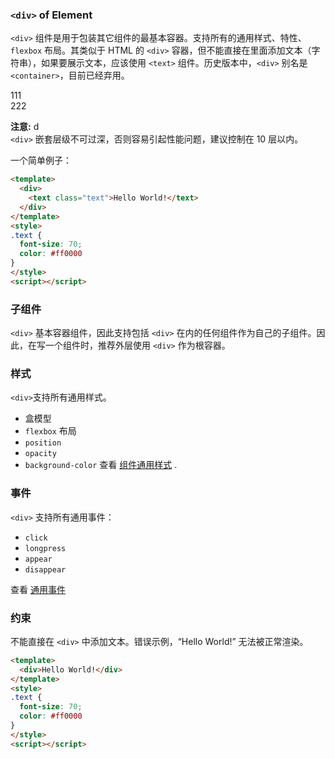 ### `<div>` of Element
`<div>` 组件是用于包装其它组件的最基本容器。支持所有的通用样式、特性、`flexbox` 布局。其类似于 HTML 的 `<div>` 容器，但不能直接在里面添加文本（字符串），如果要展示文本，应该使用 `<text>` 组件。历史版本中，`<div>` 别名是 `<container>`，目前已经弃用。

111  <br/> 222

**注意:** d  <br/>
`<div>` 嵌套层级不可过深，否则容易引起性能问题，建议控制在 10 层以内。

一个简单例子：
```html
<template>
  <div>
    <text class="text">Hello World!</text>
  </div>
</template>
<style>
.text {
  font-size: 70;
  color: #ff0000
}
</style>
<script></script>
```

### 子组件
`<div>` 基本容器组件，因此支持包括 `<div>` 在内的任何组件作为自己的子组件。因此，在写一个组件时，推荐外层使用 `<div>` 作为根容器。

### 样式
`<div>`支持所有通用样式。
- 盒模型
- `flexbox` 布局
- `position`
- `opacity`
- `background-color`
查看 [组件通用样式](https://weex.incubator.apache.org/cn/v-0.10/references/components/refresh.html) .

### 事件
`<div>` 支持所有通用事件：
- `click`
- `longpress`
- `appear`
- `disappear`

查看 [通用事件](https://weex.incubator.apache.org/cn/v-0.10/references/common-event.html)

### 约束
不能直接在 `<div>` 中添加文本。错误示例，“Hello World!” 无法被正常渲染。
```html
<template>
  <div>Hello World!</div>
</template>
<style>
.text {
  font-size: 70;
  color: #ff0000
}
</style>
<script></script>
```
